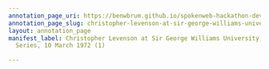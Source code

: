 ```yaml
---
annotation_page_uri: https://benwbrum.github.io/spokenweb-hackathon-development/annotations/christopher-levenson-at-sir-george-williams-university-the-poetry-series-10-march-1972-1--canvas-1-toc.json
annotation_page_slug: christopher-levenson-at-sir-george-williams-university-the-poetry-series-10-march-1972-1--canvas-1-toc
layout: annotation_page
manifest_label: Christopher Levenson at Sir George Williams University, The Poetry
  Series, 10 March 1972 (1)

---
```

